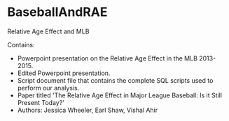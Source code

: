 # BaseballAndRAE
Relative Age Effect and MLB

Contains:
- Powerpoint presentation on the Relative Age Effect in the MLB 2013-2015. 
- Edited Powerpoint presentation. 
- Script document file that contains the complete SQL scripts used to perform our analysis.
- Paper titled 'The Relative Age Effect in Major League Baseball: Is it Still Present Today?'
- Authors: Jessica Wheeler, Earl Shaw, Vishal Ahir
